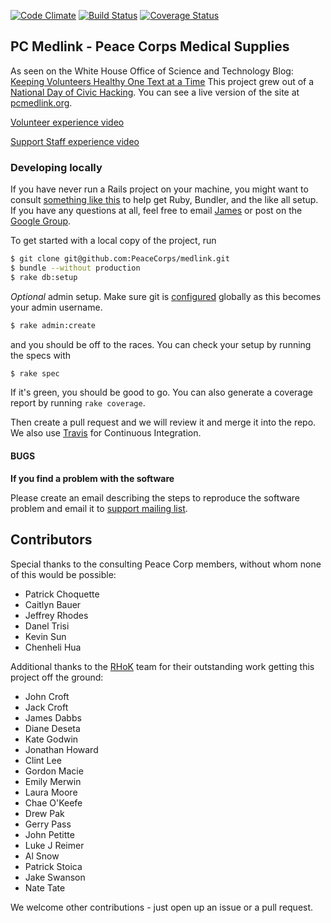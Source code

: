 [![Code Climate](https://codeclimate.com/github/PeaceCorps/medlink.png)](https://codeclimate.com/github/PeaceCorps/medlink)
[![Build Status](https://travis-ci.org/PeaceCorps/medlink.png?branch=master)](https://travis-ci.org/PeaceCorps/medlink)
[![Coverage Status](https://coveralls.io/repos/PeaceCorps/medlink/badge.png?branch=master)](https://coveralls.io/r/PeaceCorps/medlink?branch=master)

## PC Medlink - Peace Corps Medical Supplies

As seen on the White House Office of Science and Technology Blog: [Keeping Volunteers Healthy One Text at a Time](http://www.whitehouse.gov/blog/2014/10/31/keeping-peace-corps-volunteers-healthy-one-text-time-0)
This project grew out of a [National Day of Civic Hacking](http://hackforchange.org/). You can see a live version of the site at [pcmedlink.org](http://pcmedlink.org).

[Volunteer experience video](https://www.youtube.com/watch?v=JeuyFfBBvTs)

[Support Staff experience video](https://www.youtube.com/watch?v=4L_XqUhXaMw)

### Developing locally


If you have never run a Rails project on your machine, you might want to consult [something like this](https://gorails.com/setup/osx/10.10-yosemite) to help get Ruby, Bundler, and the like all setup. If you have any questions at all, feel free to email [James](https://github.com/jamesdabbs) or post on the [Google Group](https://groups.google.com/forum/?fromgroups#!forum/atlrug-rhok).

To get started with a local copy of the project, run

```bash
$ git clone git@github.com:PeaceCorps/medlink.git
$ bundle --without production
$ rake db:setup
```

*Optional* admin setup. Make sure git is [configured](https://help.github.com/articles/set-up-git) globally as this becomes your admin username. 

```bash
$ rake admin:create
```

and you should be off to the races. You can check your setup by running the specs with

```bash
$ rake spec
```

If it's green, you should be good to go. You can also generate a coverage report by running `rake coverage`.

Then create a pull request and we will review it and merge it into the repo.
We also use [Travis](https://travis-ci.org/PeaceCorps/medlink) for Continuous
Integration.


#### BUGS

**If you find a problem with the software**

Please create an email describing the steps to reproduce the software
problem and email it to [support mailing list](mailto:support@pcmedlink.org).


## Contributors

Special thanks to the consulting Peace Corp members, without whom none of this would be possible:
* Patrick Choquette
* Caitlyn Bauer
* Jeffrey Rhodes
* Danel Trisi
* Kevin Sun
* Chenheli Hua

Additional thanks to the [RHoK](http://www.rhok.org/) team for their outstanding work getting this project off the ground:
* John Croft
* Jack Croft
* James Dabbs
* Diane Deseta
* Kate Godwin
* Jonathan Howard
* Clint Lee
* Gordon Macie
* Emily Merwin
* Laura Moore
* Chae O'Keefe
* Drew Pak
* Gerry Pass
* John Petitte
* Luke J Reimer
* Al Snow
* Patrick Stoica
* Jake Swanson
* Nate Tate

We welcome other contributions - just open up an issue or a pull request.
